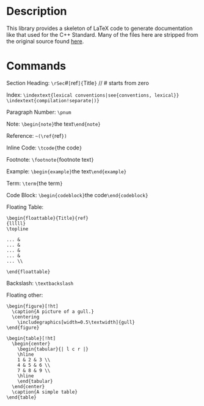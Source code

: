 # Description

This library provides a skeleton of LaTeX code to generate documentation like that used for the C++ Standard.  Many of the files here are stripped from the original source found [here](https://github.com/cplusplus/draft).

# Commands

Section Heading:	`\rSec`#`[`ref`]{`Title`}` // # starts from zero

Index: `\indextext{lexical conventions|see{conventions, lexical}}`
`\indextext{compilation!separate|)}`

Paragraph Number:	`\pnum`

Note:	`\begin{note}`the text`\end{note}`

Reference:	`~(\ref{`ref`})`

Inline Code:	`\tcode{`the code`}`

Footnote:	`\footnote{`footnote text`}`

Example:	`\begin{example}`the text`\end{example}`

Term:	`\term{`the term`}`

Code Block:	`\begin{codeblock}`the code`\end{codeblock}`

Floating Table:

	\begin{floattable}{Title}{ref}
	{lllll}
	\topline

	... &
	... &
	... &
	... &
	... \\

	\end{floattable}


Backslash: `\textbackslash`

Floating other:

	\begin{figure}[!ht]
	  \caption{A picture of a gull.}
	  \centering
	    \includegraphics[width=0.5\textwidth]{gull}
	\end{figure}

	\begin{table}[!ht]
	  \begin{center}
	    \begin{tabular}{| l c r |}
	    \hline
	    1 & 2 & 3 \\
	    4 & 5 & 6 \\
	    7 & 8 & 9 \\
	    \hline
	    \end{tabular}
	  \end{center}
	  \caption{A simple table}
	\end{table}
